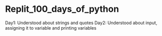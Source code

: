 # Replit_100_days_of_python
Day1: Understood about strings and quotes
Day2: Understood about input, assigning it to variable and printing variables
